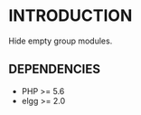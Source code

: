 INTRODUCTION
============

Hide empty group modules.

DEPENDENCIES
-------------------

* PHP >= 5.6
* elgg >= 2.0

